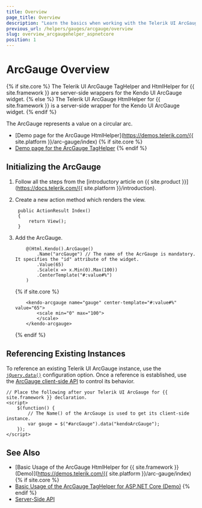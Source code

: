 ```yaml
---
title: Overview
page_title: Overview
description: "Learn the basics when working with the Telerik UI ArcGauge component for {{ site.framework }}."
previous_url: /helpers/gauges/arcgauge/overview
slug: overview_arcgaugehelper_aspnetcore
position: 1
---
```


# ArcGauge Overview

{% if site.core %}
The Telerik UI ArcGauge TagHelper and HtmlHelper for {{ site.framework }} are server-side wrappers for the Kendo UI ArcGauge widget.
{% else %}
The Telerik UI ArcGauge HtmlHelper for {{ site.framework }} is a server-side wrapper for the Kendo UI ArcGauge widget.
{% endif %}

The ArcGauge represents a value on a circular arc.

* [Demo page for the ArcGauge HtmlHelper](https://demos.telerik.com/{{ site.platform }}/arc-gauge/index)
{% if site.core %}
* [Demo page for the ArcGauge TagHelper](https://demos.telerik.com/aspnet-core/arc-gauge/tag-helper)
{% endif %}

## Initializing the ArcGauge

1. Follow all the steps from the [introductory article on {{ site.product }}](https://docs.telerik.com/{{ site.platform }}/introduction).

1. Create a new action method which renders the view.

        public ActionResult Index()
        {
            return View();
        }

1. Add the ArcGauge.

    ```HtmlHelper
        @(Html.Kendo().ArcGauge()
            .Name("arcGauge") // The name of the AcrGauge is mandatory. It specifies the "id" attribute of the widget.
            .Value(65)
            .Scale(x => x.Min(0).Max(100))
            .CenterTemplate("#:value#%")
        )
    ```
    {% if site.core %}
    ```TagHelper
        <kendo-arcgauge name="gauge" center-template="#:value#%" value="65">
            <scale min="0" max="100">
            </scale>
        </kendo-arcgauge>
    ```
    {% endif %}

## Referencing Existing Instances

To reference an existing Telerik UI ArcGauge instance, use the [`jQuery.data()`](http://api.jquery.com/jQuery.data/) configuration option. Once a reference is established, use the [ArcGauge client-side API](https://docs.telerik.com/kendo-ui/api/javascript/dataviz/ui/arcgaug#methodse) to control its behavior.

    // Place the following after your Telerik UI ArcGauge for {{ site.framework }} declaration.
    <script>
        $(function() {
            // The Name() of the ArcGauge is used to get its client-side instance.
            var gauge = $("#arcGauge").data("kendoArcGauge");
        });
    </script>

## See Also

* [Basic Usage of the ArcGauge HtmlHelper for {{ site.framework }} (Demo)](https://demos.telerik.com/{{ site.platform }}/arc-gauge/index)
{% if site.core %}
* [Basic Usage of the ArcGauge TagHelper for ASP.NET Core (Demo)](https://demos.telerik.com/aspnet-core/arc-gauge/tag-helper)
{% endif %}
* [Server-Side API](/api/arcgauge)
